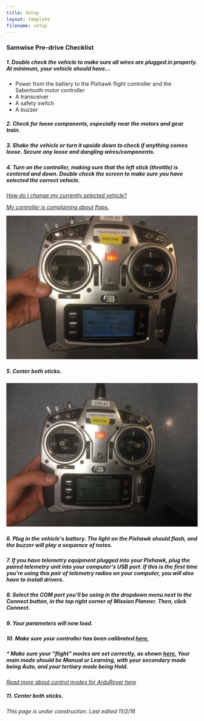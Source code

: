 ```yaml
---
title: Setup
layout: template
filename: setup 
--- 
```


### Samwise Pre-drive Checklist

##### 1. Double check the vehicle to make sure all wires are plugged in properly. At minimum, your vehicle should have...
- Power from the battery to the Pixhawk flight controller and the Sabertooth motor controller
- A transceiver
- A safety switch
- A buzzer

##### 2. Check for loose components, especially near the motors and gear train.

##### 3. Shake the vehicle or turn it upside down to check if anything comes loose. Secure any loose and dangling wires/components.

##### 4. Turn on the controller, making sure that the left stick (throttle) is centered and down. Double check the screen to make sure you have selected the correct vehicle.

*[How do I change my currently selected vehicle?](https://drive.google.com/file/d/0B6cEozG9ml5MSk1rZzdiLUs0TVE/view?usp=sharing)*

*[My controller is complaining about flaps.](https://drive.google.com/file/d/0B6cEozG9ml5MSk1rZzdiLUs0TVE/view?usp=sharing)*

![Trans1](images/Transmitter1.JPG)

##### 5. Center both sticks.

![Trans2](images/Transmitter2.JPG)

##### 6. Plug in the vehicle's battery. The light on the Pixhawk should flash, and the buzzer will play a sequence of notes.

##### 7. If you have telemetry equipment plugged into your Pixhawk, plug the paired telemetry unit into your computer's USB port. If this is the first time you're using this pair of telemetry radios on your computer, you will also have to install drivers.

##### 8. Select the COM port you'll be using in the dropdown menu next to the Connect button, in the top right corner of Mission Planner. Then, click Connect.

##### 9. Your parameters will now load.

##### 10. Make sure your controller has been calibrated [here.](http://ardupilot.org/copter/docs/common-radio-control-calibration.html)
##### * Make sure your "flight" modes are set correctly, as shown [here.](http://ardupilot.org/copter/docs/common-rc-transmitter-flight-mode-configuration.html) Your main mode should be Manual or Learning, with your secondary mode being Auto, and your tertiary mode being Hold.
*[Read more about control modes for ArduRover here](http://ardupilot.org/rover/docs/rover-control-modes.html)*

##### 11. Center both sticks.

*This page is under construction. Last edited 11/2/16*
